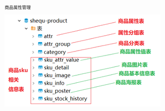 商品属性管理

![](../../../%E7%AC%94%E8%AE%B0%E5%9B%BE%E7%89%87/Java/%E9%A1%B9%E7%9B%AE/%E5%B0%9A%E4%B8%8A%E4%BC%98%E9%80%89/%E5%95%86%E5%93%81%E5%B1%9E%E6%80%A7%E7%AE%A1%E7%90%86.png)

